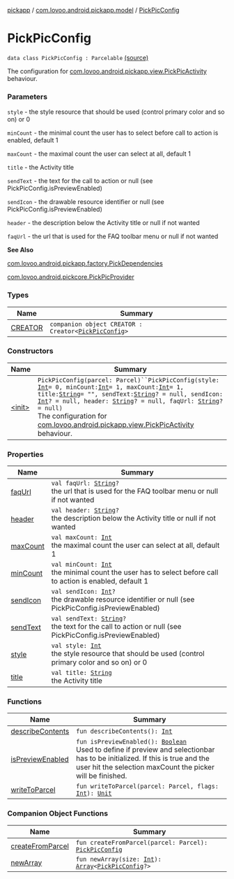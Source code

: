 [pickapp](../../index.md) / [com.lovoo.android.pickapp.model](../index.md) / [PickPicConfig](./index.md)

# PickPicConfig

`data class PickPicConfig : Parcelable` [(source)](https://github.com/lovoo/android-pickpic/blob/master/pickapp/src/main/kotlin/com/lovoo/android/pickapp/model/PickPicConfig.kt#L23)

The configuration for [com.lovoo.android.pickapp.view.PickPicActivity](../../com.lovoo.android.pickapp.view/-pick-pic-activity/index.md) behaviour.

### Parameters

`style` - the style resource that should be used (control primary color and so on) or 0

`minCount` - the minimal count the user has to select before call to action is enabled, default 1

`maxCount` - the maximal count the user can select at all, default 1

`title` - the Activity title

`sendText` - the text for the call to action or null (see PickPicConfig.isPreviewEnabled)

`sendIcon` - the drawable resource identifier or null (see PickPicConfig.isPreviewEnabled)

`header` - the description below the Activity title or null if not wanted

`faqUrl` - the url that is used for the FAQ toolbar menu or null if not wanted

**See Also**

[com.lovoo.android.pickapp.factory.PickDependencies](../../com.lovoo.android.pickapp.factory/-pick-dependencies/index.md)

[com.lovoo.android.pickcore.PickPicProvider](#)

### Types

| Name | Summary |
|---|---|
| [CREATOR](-c-r-e-a-t-o-r/index.md) | `companion object CREATOR : Creator<`[`PickPicConfig`](./index.md)`>` |

### Constructors

| Name | Summary |
|---|---|
| [&lt;init&gt;](-init-.md) | `PickPicConfig(parcel: Parcel)``PickPicConfig(style: `[`Int`](https://kotlinlang.org/api/latest/jvm/stdlib/kotlin/-int/index.html)` = 0, minCount: `[`Int`](https://kotlinlang.org/api/latest/jvm/stdlib/kotlin/-int/index.html)` = 1, maxCount: `[`Int`](https://kotlinlang.org/api/latest/jvm/stdlib/kotlin/-int/index.html)` = 1, title: `[`String`](https://kotlinlang.org/api/latest/jvm/stdlib/kotlin/-string/index.html)` = "", sendText: `[`String`](https://kotlinlang.org/api/latest/jvm/stdlib/kotlin/-string/index.html)`? = null, sendIcon: `[`Int`](https://kotlinlang.org/api/latest/jvm/stdlib/kotlin/-int/index.html)`? = null, header: `[`String`](https://kotlinlang.org/api/latest/jvm/stdlib/kotlin/-string/index.html)`? = null, faqUrl: `[`String`](https://kotlinlang.org/api/latest/jvm/stdlib/kotlin/-string/index.html)`? = null)`<br>The configuration for [com.lovoo.android.pickapp.view.PickPicActivity](../../com.lovoo.android.pickapp.view/-pick-pic-activity/index.md) behaviour. |

### Properties

| Name | Summary |
|---|---|
| [faqUrl](faq-url.md) | `val faqUrl: `[`String`](https://kotlinlang.org/api/latest/jvm/stdlib/kotlin/-string/index.html)`?`<br>the url that is used for the FAQ toolbar menu or null if not wanted |
| [header](header.md) | `val header: `[`String`](https://kotlinlang.org/api/latest/jvm/stdlib/kotlin/-string/index.html)`?`<br>the description below the Activity title or null if not wanted |
| [maxCount](max-count.md) | `val maxCount: `[`Int`](https://kotlinlang.org/api/latest/jvm/stdlib/kotlin/-int/index.html)<br>the maximal count the user can select at all, default 1 |
| [minCount](min-count.md) | `val minCount: `[`Int`](https://kotlinlang.org/api/latest/jvm/stdlib/kotlin/-int/index.html)<br>the minimal count the user has to select before call to action is enabled, default 1 |
| [sendIcon](send-icon.md) | `val sendIcon: `[`Int`](https://kotlinlang.org/api/latest/jvm/stdlib/kotlin/-int/index.html)`?`<br>the drawable resource identifier or null (see PickPicConfig.isPreviewEnabled) |
| [sendText](send-text.md) | `val sendText: `[`String`](https://kotlinlang.org/api/latest/jvm/stdlib/kotlin/-string/index.html)`?`<br>the text for the call to action or null (see PickPicConfig.isPreviewEnabled) |
| [style](style.md) | `val style: `[`Int`](https://kotlinlang.org/api/latest/jvm/stdlib/kotlin/-int/index.html)<br>the style resource that should be used (control primary color and so on) or 0 |
| [title](title.md) | `val title: `[`String`](https://kotlinlang.org/api/latest/jvm/stdlib/kotlin/-string/index.html)<br>the Activity title |

### Functions

| Name | Summary |
|---|---|
| [describeContents](describe-contents.md) | `fun describeContents(): `[`Int`](https://kotlinlang.org/api/latest/jvm/stdlib/kotlin/-int/index.html) |
| [isPreviewEnabled](is-preview-enabled.md) | `fun isPreviewEnabled(): `[`Boolean`](https://kotlinlang.org/api/latest/jvm/stdlib/kotlin/-boolean/index.html)<br>Used to define if preview and selectionbar has to be initialized. If this is true and the user hit the selection maxCount the picker will be finished. |
| [writeToParcel](write-to-parcel.md) | `fun writeToParcel(parcel: Parcel, flags: `[`Int`](https://kotlinlang.org/api/latest/jvm/stdlib/kotlin/-int/index.html)`): `[`Unit`](https://kotlinlang.org/api/latest/jvm/stdlib/kotlin/-unit/index.html) |

### Companion Object Functions

| Name | Summary |
|---|---|
| [createFromParcel](create-from-parcel.md) | `fun createFromParcel(parcel: Parcel): `[`PickPicConfig`](./index.md) |
| [newArray](new-array.md) | `fun newArray(size: `[`Int`](https://kotlinlang.org/api/latest/jvm/stdlib/kotlin/-int/index.html)`): `[`Array`](https://kotlinlang.org/api/latest/jvm/stdlib/kotlin/-array/index.html)`<`[`PickPicConfig`](./index.md)`?>` |
